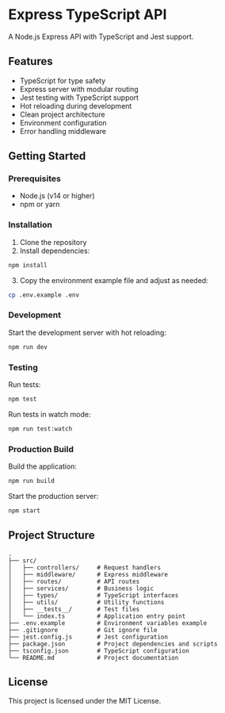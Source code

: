 # Express TypeScript API

A Node.js Express API with TypeScript and Jest support.

## Features

- TypeScript for type safety
- Express server with modular routing
- Jest testing with TypeScript support
- Hot reloading during development
- Clean project architecture
- Environment configuration
- Error handling middleware

## Getting Started

### Prerequisites

- Node.js (v14 or higher)
- npm or yarn

### Installation

1. Clone the repository
2. Install dependencies:

```bash
npm install
```

3. Copy the environment example file and adjust as needed:

```bash
cp .env.example .env
```

### Development

Start the development server with hot reloading:

```bash
npm run dev
```

### Testing

Run tests:

```bash
npm test
```

Run tests in watch mode:

```bash
npm run test:watch
```

### Production Build

Build the application:

```bash
npm run build
```

Start the production server:

```bash
npm start
```

## Project Structure

```
.
├── src/
│   ├── controllers/     # Request handlers
│   ├── middleware/      # Express middleware
│   ├── routes/          # API routes
│   ├── services/        # Business logic
│   ├── types/           # TypeScript interfaces
│   ├── utils/           # Utility functions
│   ├── __tests__/       # Test files
│   └── index.ts         # Application entry point
├── .env.example         # Environment variables example
├── .gitignore           # Git ignore file
├── jest.config.js       # Jest configuration
├── package.json         # Project dependencies and scripts
├── tsconfig.json        # TypeScript configuration
└── README.md            # Project documentation
```

## License

This project is licensed under the MIT License.
